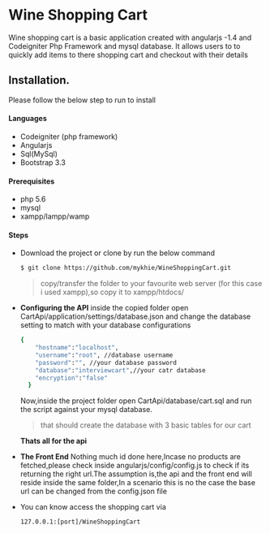# Wine Shopping Cart
Wine shopping cart is a basic application created with angularjs -1.4 and Codeigniter Php Framework and mysql database.
It allows users to to quickly add items to there shopping cart and checkout with their details

## Installation.
Please follow the below step to run to install

#### Languages
  - Codeigniter  (php framework)
  - Angularjs
  - Sql(MySql)
  - Bootstrap 3.3

#### Prerequisites
  - php 5.6
  - mysql
  - xampp/lampp/wamp

#### Steps

  - Download the project or clone by run the below command
      ```sh
    $ git clone https://github.com/mykhie/WineShoppingCart.git
    ```
    >copy/transfer the folder to your favourite web server (for this case i used xampp),so copy it to xampp/htdocs/
 - **Configuring the API**
 inside the copied folder open CartApi/application/settings/database.json and change the database setting to match with your database configurations
      ```sh
    {
          "hostname":"localhost",
          "username":"root", //database username
          "password":"", //your database password
          "database":"interviewcart",//your catr database
          "encryption":"false"
        }
    ```
    Now,inside the project folder open CartApi/database/cart.sql and run the script against your mysql database.
    >that should create the database with 3 basic tables for our cart
    
    **Thats all for the api**
 - **The Front End**
 Nothing much id done here,Incase no products are fetched,please check inside angularjs/config/config.js to check if its returning the right url.The assumption is,the api and the front end will reside inside the same folder,In a scenario this is no the case the base url can be changed from the config.json file
- You can know access the shopping cart via 
     ```sh
    127.0.0.1:[port]/WineShoppingCart
    ```

    
    
    
